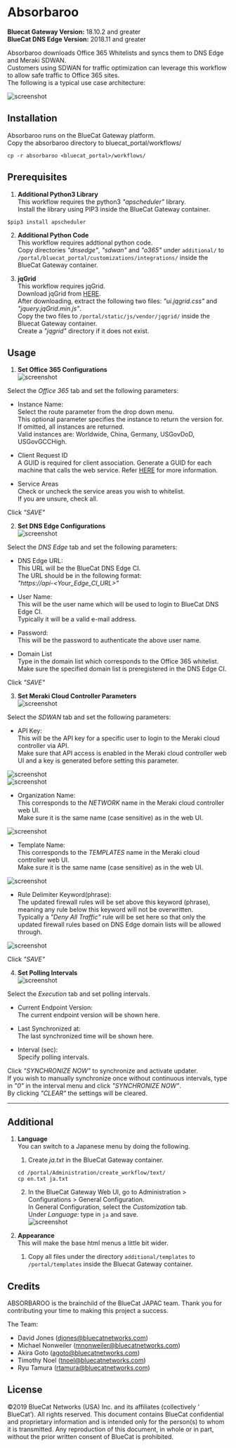 # Absorbaroo  
**Bluecat Gateway Version:** 18.10.2 and greater  
**BlueCat DNS Edge Version:** 2018.11 and greater  

Absorbaroo downloads Office 365 Whitelists and syncs them to DNS Edge and Meraki SDWAN.  
Customers using SDWAN for traffic optimization can leverage this workflow to allow safe traffic to Office 365 sites.  
The following is a typical use case architecture:  

![screenshot](img/absorbaroo_diagram.png?raw=true "absorbaroo_diagram")  

## Installation  
Absorbaroo runs on the BlueCat Gateway platform.  
Copy the absorbaroo directory to bluecat_portal/workflows/

`cp -r absorbaroo <bluecat_portal>/workflows/`  

## Prerequisites  
1. **Additional Python3 Library**  
This workflow requires the python3 *"apscheduler"* library.  
Install the library using PIP3 inside the BlueCat Gateway container.
```
$pip3 install apscheduler

```  

2. **Additional Python Code**  
This workflow requires addtional python code.  
Copy directories *"dnsedge"*, *"sdwan"* and *"o365"* under `additional/` to `/portal/bluecat_portal/customizations/integrations/` inside the BlueCat Gateway container.  

3. **jqGrid**  
This workflow requires jqGrid.  
Download jqGrid from [HERE](http://www.trirand.com/blog/?page_id=6).  
After downloading, extract the following two files: *"ui.jqgrid.css"* and *"jquery.jqGrid.min.js"*.  
Copy the two files to `/portal/static/js/vendor/jqgrid/` inside the Bluecat Gateway container.  
Create a *"jqgrid"* directory if it does not exist.   


## Usage   

1. **Set Office 365 Configurations**  
![screenshot](img/absorbaroo1.jpg?raw=true "absorbaroo1")  

Select the *Office 365* tab and set the following parameters:  
- Instance Name:  
Select the route parameter from the drop down menu.  
This optional parameter specifies the instance to return the version for. If omitted, all instances are returned.  
Valid instances are: Worldwide, China, Germany, USGovDoD, USGovGCCHigh.  

- Client Request ID  
A GUID is required for client association. Generate a GUID for each machine that calls the web service. Refer [HERE](https://docs.microsoft.com/en-us/Office365/Enterprise/office-365-ip-web-service) for more information.  

- Service Areas  
Check or uncheck the service areas you wish to whitelist.  
If you are unsure, check all.  

Click *"SAVE"*  

2. **Set DNS Edge Configurations**  
![screenshot](img/absorbaroo2.jpg?raw=true "absorbaroo2")   

Select the *DNS Edge* tab and set the following parameters:  
- DNS Edge URL:  
This URL will be the BlueCat DNS Edge CI.  
The URL should be in the following format:  
*"https://api-<Your_Edge_CI_URL>"*  

- User Name:  
This will be the user name which will be used to login to BlueCat DNS Edge CI.  
Typically it will be a valid e-mail address.  

- Password:  
This will be the password to authenticate the above user name.  

- Domain List  
Type in the domain list which corresponds to the Office 365 whitelist.  
Make sure the specified domain list is preregistered in the DNS Edge CI.     

Click *"SAVE"*   

3. **Set Meraki Cloud Controller Parameters**  
![screenshot](img/absorbaroo3.jpg?raw=true "absorbaroo3")   

Select the *SDWAN* tab and set the following parameters:  
- API Key:  
This will be the API key for a specific user to login to the Meraki cloud controller via API.  
Make sure that API access is enabled in the Meraki cloud controller web UI and a key is generated before setting this parameter.  

![screenshot](img/sdwan_fw5.jpg?raw=true "sdwan_fw5")  
![screenshot](img/sdwan_fw6.jpg?raw=true "sdwan_fw6")  

- Organization Name:  
This corresponds to the *NETWORK* name in the Meraki cloud controller web UI.  
Make sure it is the same name (case sensitive) as in the web UI.  

![screenshot](img/sdwan_fw7.jpg?raw=true "sdwan_fw7")  

- Template Name:  
This corresponds to the *TEMPLATES* name in the Meraki cloud controller web UI.  
Make sure it is the same name (case sensitive) as in the web UI.  

![screenshot](img/sdwan_fw8.jpg?raw=true "sdwan_fw8")  

- Rule Delimiter Keyword(phrase):  
The updated firewall rules will be set above this keyword (phrase), meaning any rule below this keyword will not be overwritten.  
Typically a *"Deny All Traffic"* rule will be set here so that only the updated firewall rules based on DNS Edge domain lists will be allowed through.  

![screenshot](img/sdwan_fw9.jpg?raw=true "sdwan_fw9")  

Click *"SAVE"*   

4. **Set Polling Intervals**  
![screenshot](img/absorbaroo4.jpg?raw=true "absorbaroo4")

Select the *Execution* tab and set polling intervals.  
- Current Endpoint Version:  
The current endpoint version will be shown here.   

- Last Synchronized at:  
The last synchronized time will be shown here.  

- Interval (sec):  
Specify polling intervals.  

Click *"SYNCHRONIZE NOW"* to synchronize and activate updater.  
If you wish to manually synchronize once without continuous intervals, type in *"0"* in the interval menu and click *"SYNCHRONIZE NOW"*.  
By clicking *"CLEAR"* the settings will be cleared.   

---

## Additional   

1. **Language**  
You can switch to a Japanese menu by doing the following.  
    1. Create *ja.txt* in the BlueCat Gateway container.  
    ```
    cd /portal/Administration/create_workflow/text/  
    cp en.txt ja.txt  
    ```  
    2. In the BlueCat Gateway Web UI, go to Administration > Configurations > General Configuration.   
    In General Configuration, select the *Customization* tab.  
    Under *Language:* type in `ja` and save.  
    ![screenshot](img/langauge_ja.jpg?raw=true "langauge_ja")  

2. **Appearance**  
This will make the base html menus a little bit wider.  
    1. Copy all files under the directory `additional/templates` to `/portal/templates` inside the Bluecat Gateway container.



## Credits  
ABSORBAROO is the brainchild of the BlueCat JAPAC team. Thank you for contributing your time to making this project a success.  

The Team:  
- David Jones (djones@bluecatnetworks.com)  
- Michael Nonweiler (mnonweiler@bluecatnetworks.com)  
- Akira Goto (agoto@bluecatnetworks.com)  
- Timothy Noel (tnoel@bluecatnetworks.com)  
- Ryu Tamura (rtamura@bluecatnetworks.com)  


## License
©2019 BlueCat Networks (USA) Inc. and its affiliates (collectively ‘ BlueCat’). All rights reserved. This document contains BlueCat confidential and proprietary information and is intended only for the person(s) to whom it is transmitted. Any reproduction of this document, in whole or in part, without the prior written consent of BlueCat is prohibited.

